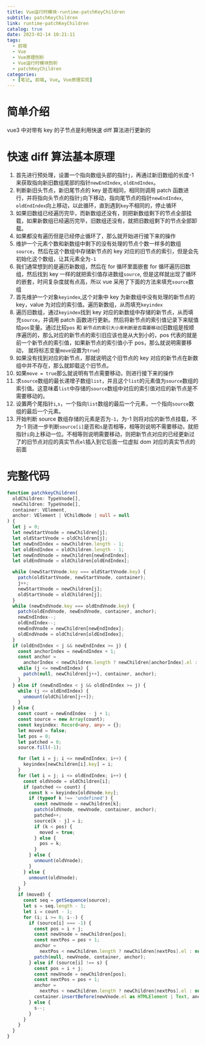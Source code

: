 ```yaml
---
title: Vue运行时模块-runtime-patchKeyChildren
subtitle: patchKeyChildren
link: runtime-patchKeyChildren
catalog: true
date: 2023-02-14 10:21:11
tags:
  - 前端
  - Vue
  - Vue原理刨析
  - Vue运行时模块刨析
  - patchKeyChildren
categories:
  - [笔记, 前端, Vue, Vue原理实现]
---
```


# 简单介绍

vue3 中对带有 key 的子节点是利用快速 diff 算法进行更新的

# 快速 diff 算法基本原理

1. 首先进行预处理，设置一个指向数组头部的指针`j`，再通过新旧数组的长度-1 来获取指向新旧数组尾部的指针`newEndIndex`, `oldEndIndex`。
2. 判断新旧头节点，新旧尾节点的 key 是否相同，相同则调用 patch 函数进行，并将指向头节点的指针`j`向下移动，指向尾节点的指针`newEndIndex`, `oldEndIndex`向上移动，以此循环，直到遇到`key`不相同的，停止循环
3. 如果旧数组已经遍历完毕，而新数组还没有，则把新数组剩下的节点全部挂载，如果新数组已经遍历完毕，旧数组还没有，就把旧数组剩下的节点全部卸载。
4. 如果都没有遍历但是已经停止循环了，那么就开始进行接下来的操作
5. 维护一个元素个数和新数组中剩下的没有处理的节点个数一样多的数组`source`，然后在这个数组中存储新节点的 key 对应的旧节点的索引，但是会先初始化这个数组，让其元素全为`-1`
6. 我们通常想到的是遍历新数组，然后在 for 循环里面嵌套 for 循环遍历旧数组，然后找到 key 一样的就把索引值存进数组`source`, 但是这样就出现了循环的嵌套，时间复杂度就有点高，所以 vue 采用了下面的方法来填充`source`数组
7. 首先维护一个对象`keyindex`,这个对象中 key 为新数组中没有处理的新节点的 key，value 为对应的索引值。遍历新数组，从而填充`keyindex`
8. 遍历旧数组，通过`keyindex`找到 key 对应的新数组中存储的新节点，从而填充`source`，并调用 patch 函数进行更新。然后将新节点的索引值记录下来赋值给`pos`变量。通过比较`pos` 和 `新节点的索引大小来判断是否需要移动`(旧数组是按顺序遍历的，那么对应的新节点的索引旧应该也是从大到小的，pos 代表的就是前一个新节点的索引值，如果新节点的索引值小于 pos，那么就说明需要移动， 就将标志变量`move`设置为`true`)
9. 如果没有找到对应的新节点，那就说明这个旧节点的 key 对应的新节点在新数组中并不存在，那么就卸载这个旧节点。
10. 如果`move = true`那么就说明有节点需要移动，则进行接下来的操作
11. 求`source`数组的最长递增子数组`list`，并且这个`list`的元素值为`source`数组的索引值。这意味着`list`中存储的`source`数组中对应的索引值对应的新节点是不需要移动的。
12. 设置两个尾指针`i`,`s`，一个指向`list`数组的最后一个元素，一个指向`source`数组的最后一个元素。
13. 开始判断 source 数组存储的元素是否为`-1`，为-1 则将对应的新节点挂载，不为-1 则进一步判断`source[i]`是否和`s`是否相等，相等则说明不需要移动，就把指针`i`向上移动一位。不相等则说明需要移动，则把新节点对应的已经更新过了的旧节点对应的真实节点`el`插入到它后面一位虚拟 dom 对应的真实节点的前面

# 完整代码

```typescript
function patchkeyChildren(
  oldChildren: TypeVnode[],
  newChildren: TypeVnode[],
  container: VElement,
  anchor: VElement | VChildNode | null = null
) {
  let j = 0;
  let newStartVnode = newChildren[j];
  let oldStartVnode = oldChildren[j];
  let newEndIndex = newChildren.length - 1;
  let oldEndIndex = oldChildren.length - 1;
  let newEndVnode = newChildren[newEndIndex];
  let oldEndVnode = oldChildren[oldEndIndex];

  while (newStartVnode.key === oldStartVnode.key) {
    patch(oldStartVnode, newStartVnode, container);
    j++;
    newStartVnode = newChildren[j];
    oldStartVnode = oldChildren[j];
  }
  while (newEndVnode.key === oldEndVnode.key) {
    patch(oldEndVnode, newEndVnode, container, anchor);
    newEndIndex--;
    oldEndIndex--;
    newEndVnode = newChildren[newEndIndex];
    oldEndVnode = oldChildren[oldEndIndex];
  }
  if (oldEndIndex < j && newEndIndex >= j) {
    const anchorIndex = newEndIndex + 1;
    const anchor =
      anchorIndex < newChildren.length ? newChildren[anchorIndex].el : null;
    while (j <= newEndIndex) {
      patch(null, newChildren[j++], container, anchor);
    }
  } else if (newEndIndex < j && oldEndIndex >= j) {
    while (j <= oldEndIndex) {
      unmount(oldChildren[j++]);
    }
  } else {
    const count = newEndIndex - j + 1;
    const source = new Array(count);
    const keyindex: Record<any, any> = {};
    let moved = false;
    let pos = 0;
    let patched = 0;
    source.fill(-1);

    for (let i = j; i <= newEndIndex; i++) {
      keyindex[newChildren[i].key] = i;
    }
    for (let i = j; i <= oldEndIndex; i++) {
      const oldVnode = oldChildren[i];
      if (patched <= count) {
        const k = keyindex[oldVnode.key];
        if (typeof k !== 'undefined') {
          const newVnode = newChildren[k];
          patch(oldVnode, newVnode, container, anchor);
          patched++;
          source[k - j] = i;
          if (k < pos) {
            moved = true;
          } else {
            pos = k;
          }
        } else {
          unmount(oldVnode);
        }
      } else {
        unmount(oldVnode);
      }
    }
    if (moved) {
      const seq = getSequence(source);
      let s = seq.length - 1;
      let i = count - 1;
      for (i; i >= 0; i--) {
        if (source[i] === -1) {
          const pos = i + j;
          const newVnode = newChildren[pos];
          const nextPos = pos + 1;
          anchor =
            nextPos < newChildren.length ? newChildren[nextPos].el : null;
          patch(null, newVnode, container, anchor);
        } else if (source[i] !== s) {
          const pos = i + j;
          const newVnode = newChildren[pos];
          const nextPos = pos + 1;
          anchor =
            nextPos < newChildren.length ? newChildren[nextPos].el : null;
          container.insertBefore(newVnode.el as HTMLElement | Text, anchor);
        } else {
          s--;
        }
      }
    }
  }
}
```
